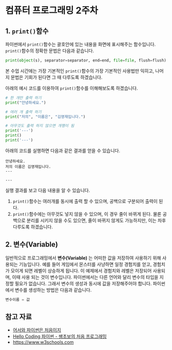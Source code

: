 # 컴퓨터 프로그래밍 2주차
## 1. `print()`함수
파이썬에서 `print()`함수는 괄호안에 있는 내용을 화면에 표시해주는 함수입니다. `print()`함수의 정확한 문법은 다음과 같습니다.
```python
print(object(s), separator=separator, end=end, file=file, flush=flush)
```
본 수업 시간에는 가장 기본적인 `print()`함수의 가장 기본적인 사용법만 익히고, 나머지 문법은 기회가 된다면 그 때 다루도록 하겠습니다.

아래의 예시 코드를 이용하여 `print()`함수를 이해해보도록 하겠습니다.
```python
# 한 개만 출력 하기
print("안녕하세요.")

# 여러 개 출력 하기
print("저의", "이름은", "김영재입니다.")

# 아무것도 출력 하지 않으면 개행이 됨
print('---')
print()
print('---')
```
아래의 코드를 실행하면 다음과 같은 결과를 얻을 수 있습니다.
```
안녕하세요.
저의 이름은 김영재입니다.
---

---
```
실행 결과를 보고 다음 내용을 알 수 있습니다.
1. `print()`함수는 여러개를 동시에 출력 할 수 있으며, 공백으로 구분되어 출력이 된다.
2. `print()`함수에는 아무것도 넣지 않을 수 있으며, 이 경우 줄이 바뀌게 된다.
물론 공백으로 분리를 시키지 않을 수도 있으면, 줄이 바뀌지 않게도 가능하지만, 이는 차후 다루도록 하겠습니다.

## 2. 변수(Variable)
일반적으로 프로그래밍에서 **변수(Variable)** 는 어떠한 값을 저장하여 사용하기 위해 사용되는 기능입니다. 
예를 들어 게임에서 몬스터를 사냥하면 일정 경험치를 얻고, 경험치가 모이게 되면 레벨이 상승하게 됩니다. 이 예제에서 경험치와 레벨은 저장되어 사용되며, 이때 사용 되는 것이 변수입니다.
파이썬에서는 다른 언어와 달리 변수의 타입을 지정할 필요가 없습니다. 그래서 변수의 생성과 동시에 값을 저장해주어야 합니다. 파이썬에서 변수를 생성하는 방법은 다음과 같습니다.
```python
변수이름 = 값
```

## 참고 자료
* [어서와 파이썬은 처음이지](https://www.aladin.co.kr/shop/wproduct.aspx?ItemId=90414839)
* [Hello Coding 파이썬 - 쌩초보의 처음 프로그래밍](https://www.aladin.co.kr/shop/wproduct.aspx?ItemId=125405402)
* https://www.w3schools.com
